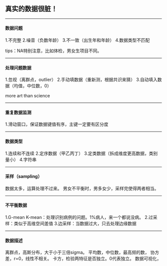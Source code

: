 ## 真实的数据很**脏**！

---

#### 数据问题

1.不完整
2.噪音（负数年龄）
3.不一致（出生年和年龄）
4.数据类型不匹配

tips：NA特别注意，比如体检，男女生项目不同。

---

#### 处理问题数据

1.忽视（离群点，outlier）
2.手动填数据（重新测，根据共识来猜）
3.自动填入数据（均值，中位数，0）

more art than science

---

#### 重复数据监测

1.滑动窗口，保证数据键值有序，主键一定要有区分度

---

#### 数据类型

1.连续和不连续
2.定序数据（甲乙丙丁）
3.定类数据（拆成维度更高数据，类别量小）
4.字符串

---

#### 采样（sampling）

数据太多，运算处理不过来。
男女不平衡时，男多女少，采样完使得两者相当。

---

#### 不平衡数据

1.G-mean K-mean：处理识别病例的问题。1%病人，来一个都说没病。
2.过采样：类似于高维空间差值
3.边采样：当数据过大，只去处理边缘数据

---

#### 数据描述

离群点，高斯分布，大于小于三倍sigma。
平均数，中位数，最高频的数，
协方差，r=0，线性不相关。
卡方，检验两特征是否独立。0代表独立。
数据可视化，